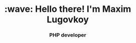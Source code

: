 <h1 align="center">:wave: Hello there! I'm Maxim Lugovkoy</h1>
<h3 align="center">PHP developer</h3>
